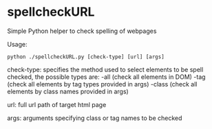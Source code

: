 spellcheckURL
=============

Simple Python helper to check spelling of webpages

Usage:
  
```unix
python ./spellcheckURL.py [check-type] [url] [args]
```

check-type:
  specifies the method used to select elements to be spell checked, the possible types are:
    -all (check all elements in DOM)
    -tag (check all elements by tag types provided in args)
    -class (check all elements by class names provided in args)

url:
  full url path of target html page

args:
  arguments specifying class or tag names to be checked
